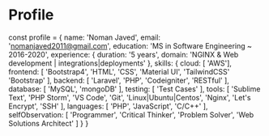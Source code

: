 # Profile
const profile = {
    name: 'Noman Javed',
    email: 'nomanjaved2011@gmail.com',
    education: 'MS in Software Engineering ~ 2016-2020',
    experience: {
        duration: '5 years',
        domain: 'NGINX & Web development | integrations|deployments'
    },
    skills: { 
        cloud: [ 'AWS'],
        frontend: [ 'Bootstrap4', 'HTML', 'CSS', 'Material UI', 'TailwindCSS' 'Bootstrap' ],
        backend: [ 'Laravel', 'PHP', 'Codeigniter', 'RESTful' ],
        database: [ 'MySQL', 'mongoDB' ],
        testing: [ 'Test Cases' ],
        tools: [ 'Sublime Text', 'PHP Storm', 'VS Code', 'Git', 'Linux|Ubuntu|Centos', 'Nginx', 'Let's Encrypt', 'SSH' ],
        languages: [ 'PHP', 'JavaScript', 'C/C++' ],
        selfObservation: [ 'Programmer', 'Critical Thinker', 'Problem Solver', 'Web Solutions Architect' ]
    }
}

